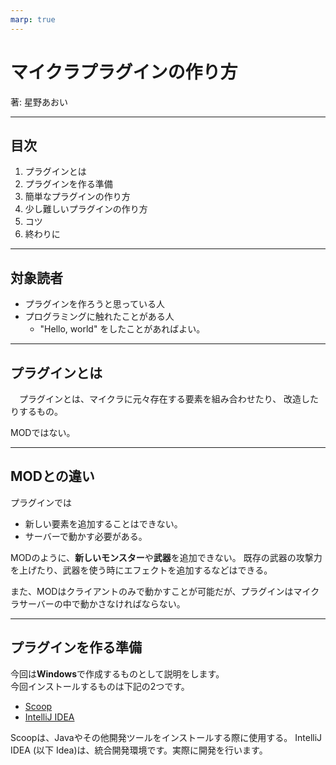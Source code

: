 ```yaml
---
marp: true
---
```


# マイクラプラグインの作り方

著: 星野あおい

---

## 目次

1. プラグインとは
2. プラグインを作る準備
3. 簡単なプラグインの作り方
4. 少し難しいプラグインの作り方
5. コツ
6. 終わりに

---

## 対象読者

- プラグインを作ろうと思っている人
- プログラミングに触れたことがある人
  - "Hello, world" をしたことがあればよい。

---

## プラグインとは

　プラグインとは、マイクラに元々存在する要素を組み合わせたり、
改造したりするもの。  

MODではない。

---

## MODとの違い

プラグインでは

- 新しい要素を追加することはできない。
- サーバーで動かす必要がある。

MODのように、**新しいモンスター**や**武器**を追加できない。
既存の武器の攻撃力を上げたり、武器を使う時にエフェクトを追加するなどはできる。

また、MODはクライアントのみで動かすことが可能だが、プラグインはマイクラサーバーの中で動かさなければならない。

---

## プラグインを作る準備

今回は**Windows**で作成するものとして説明をします。  
今回インストールするものは下記の2つです。  

- [Scoop](https://scoop.sh/)
- [IntelliJ IDEA](https://www.jetbrains.com/idea/)

Scoopは、Javaやその他開発ツールをインストールする際に使用する。
IntelliJ IDEA (以下 Idea)は、統合開発環境です。実際に開発を行います。  

